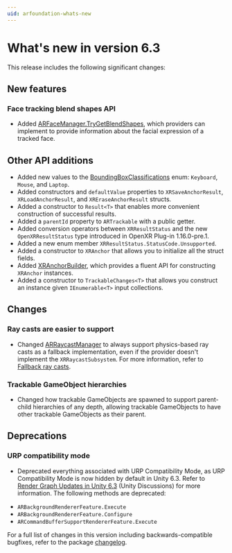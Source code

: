```yaml
---
uid: arfoundation-whats-new
---
```

# What's new in version 6.3

This release includes the following significant changes:

## New features

### Face tracking blend shapes API

- Added [ARFaceManager.TryGetBlendShapes](xref:UnityEngine.XR.ARFoundation.ARFaceManager.TryGetBlendShapes), which providers can implement to provide information about the facial expression of a tracked face.

## Other API additions

- Added new values to the [BoundingBoxClassifications](xref:UnityEngine.XR.ARSubsystems.BoundingBoxClassifications) enum: `Keyboard`, `Mouse`, and `Laptop`.
- Added constructors and `defaultValue` properties to `XRSaveAnchorResult`, `XRLoadAnchorResult`, and `XREraseAnchorResult` structs.
- Added a constructor to `Result<T>` that enables more convenient construction of successful results.
- Added a `parentId` property to `ARTrackable` with a public getter.
- Added conversion operators between `XRResultStatus` and the new `OpenXRResultStatus` type introduced in OpenXR Plug-in 1.16.0-pre.1.
- Added a new enum member `XRResultStatus.StatusCode.Unsupported`.
- Added a constructor to `XRAnchor` that allows you to initialize all the struct fields.
- Added [XRAnchorBuilder](xref:UnityEngine.XR.ARSubsystems.XRAnchorBuilder), which provides a fluent API for constructing `XRAnchor` instances.
- Added a constructor to `TrackableChanges<T>` that allows you construct an instance given `IEnumerable<T>` input collections.

## Changes

### Ray casts are easier to support

- Changed [ARRaycastManager](xref:arfoundation-raycasts-raycastmanager) to always support physics-based ray casts as a fallback implementation, even if the provider doesn't implement the `XRRaycastSubsystem`. For more information, refer to [Fallback ray casts](xref:arfoundation-raycasts-raycastmanager#fallback-ray-casts).

### Trackable GameObject hierarchies

- Changed how trackable GameObjects are spawned to support parent-child hierarchies of any depth, allowing trackable GameObjects to have other trackable GameObjects as their parent.

## Deprecations

### URP compatibility mode

- Deprecated everything associated with URP Compatibility Mode, as URP Compatibility Mode is now hidden by default in Unity 6.3. Refer to [Render Graph Updates in Unity 6.3](https://discussions.unity.com/t/render-graph-updates-in-unity-6-3/1668122) (Unity Discussions) for more information. The following methods are deprecated:
* `ARBackgroundRendererFeature.Execute`
* `ARBackgroundRendererFeature.Configure`
* `ARCommandBufferSupportRendererFeature.Execute`

For a full list of changes in this version including backwards-compatible bugfixes, refer to the package [changelog](xref:arfoundation-changelog).
